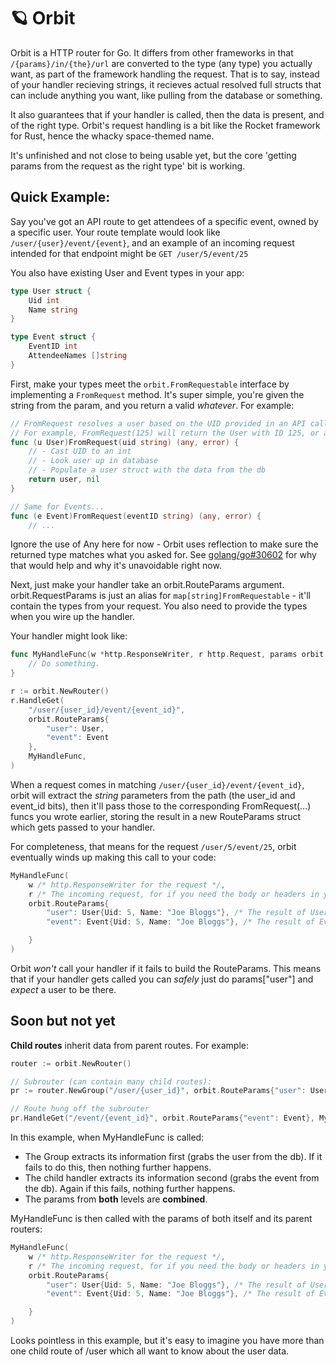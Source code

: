 # 🪐 Orbit

Orbit is a HTTP router for Go. It differs from other frameworks in that `/{params}/in/{the}/url` are converted to the type (any type) you actually want, as part of the framework handling the request. That is to say, instead of your handler recieving strings, it recieves
actual resolved full structs that can include anything you want, like pulling from the database or something.

It also guarantees that if your handler is called, then the data is present, and of the right type.
Orbit's request handling is a bit like the Rocket framework for Rust, hence the whacky space-themed name.

It's unfinished and not close to being usable yet, but the core 'getting params from the request as the right type' bit is working.

## Quick Example:

Say you've got an API route to get attendees of a specific event, owned by a specific user.
Your route template would look like `/user/{user}/event/{event}`, and an example of an
incoming request intended for that endpoint might be `GET /user/5/event/25`

You also have existing User and Event types in your app:

```go
type User struct {
    Uid int
    Name string
}

type Event struct {
    EventID int
    AttendeeNames []string
}
```

First, make your types meet the `orbit.FromRequestable` interface by implementing a `FromRequest` method. It's super simple, you're given the string from the param, and you return a valid _whatever_. For example:

```go
// FromRequest resolves a user based on the UID provided in an API call.
// For example, FromRequest(125) will return the User with ID 125, or an error.
func (u User)FromRequest(uid string) (any, error) {
    // - Cast UID to an int
    // - Look user up in database
    // - Populate a user struct with the data from the db
    return user, nil
}

// Same for Events...
func (e Event)FromRequest(eventID string) (any, error) {
    // ...
```

Ignore the use of Any here for now - Orbit uses reflection to make sure the returned type matches what you asked for.
See [golang/go#30602](https://github.com/golang/go/issues/30602) for why that would help and why it's unavoidable right now.

Next, just make your handler take an orbit.RouteParams argument. orbit.RequestParams is just an alias for `map[string]FromRequestable` - it'll contain the types from your request. You also need to provide the types when you wire up the handler.

Your handler might look like:

```go
func MyHandleFunc(w *http.ResponseWriter, r http.Request, params orbit.RouteParams) {
    // Do something.
}

r := orbit.NewRouter()
r.HandleGet(
    "/user/{user_id}/event/{event_id}",
    orbit.RouteParams{
        "user": User,
        "event": Event
    },
    MyHandleFunc,
)

```

When a request comes in matching `/user/{user_id}/event/{event_id}`, orbit will extract the _string_ parameters
from the path (the user_id and event_id bits), then it'll pass those to the corresponding FromRequest(...) funcs
you wrote earlier, storing the result in a new RouteParams struct which gets passed to your handler.

For completeness, that means for the request `/user/5/event/25`, orbit eventually winds up making this call to your code:

```go
MyHandleFunc(
    w /* http.ResponseWriter for the request */,
    r /* The incoming request, for if you need the body or headers in your handler */.
    orbit.RouteParams{
        "user": User{Uid: 5, Name: "Joe Bloggs"}, /* The result of User.FromRequest("5") */
        "event": Event{Uid: 5, Name: "Joe Bloggs"}, /* The result of Event.FromRequest("25") */

    }
)
```

Orbit _won't_ call your handler if it fails to build the RouteParams.
This means that if your handler gets called you can _safely_ just do params["user"] and _expect_ a user to be there.

## Soon but not yet

**Child routes** inherit data from parent routes. For example:

```go
router := orbit.NewRouter()

// Subrouter (can contain many child routes):
pr := router.NewGroup("/user/{user_id}", orbit.RouteParams{"user": User{}})

// Route hung off the subrouter
pr.HandleGet("/event/{event_id}", orbit.RouteParams{"event": Event}, MyHandleFunc)
```

In this example, when MyHandleFunc is called:

- The Group extracts its information first (grabs the user from the db).
  If it fails to do this, then nothing further happens.
- The child handler extracts its information second (grabs the event from the db).
  Again if this fails, nothing further happens.
- The params from **both** levels are **combined**.

MyHandleFunc is then called with the params of both itself and its parent routers:

```go
MyHandleFunc(
    w /* http.ResponseWriter for the request */,
    r /* The incoming request, for if you need the body or headers in your handler */.
    orbit.RouteParams{
        "user": User{Uid: 5, Name: "Joe Bloggs"}, /* The result of User.FromRequest("5") */
        "event": Event{Uid: 5, Name: "Joe Bloggs"}, /* The result of Event.FromRequest("25") */

    }
)
```

Looks pointless in this example, but it's easy to imagine you have more than one child route of /user which
all want to know about the user data.
